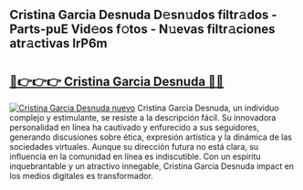 ## Cristina Garcia Desnuda D𝚎sn𝚞dos filtr𝚊dos - Parts-puE Vid𝚎os f𝚘tos - N𝚞evas filtr𝚊ciones atr𝚊ctivas lrP6m

# <h2><a href="http://mb9r7mm.tromn.icu/?c=Cristina+Garcia+Desnuda">🔗👉👉👉 Cristina Garcia Desnuda 🔗🔗</a></h2>

[![Cristina Garcia Desnuda nuevo](https://i.imgur.com/pEAQMta.gif)](http://mb9r7mm.tromn.icu/?c=Cristina+Garcia+Desnuda)
Cristina Garcia Desnuda, un individuo complejo y estimulante, se resiste a la descripción fácil. Su innovadora personalidad en línea ha cautivado y enfurecido a sus seguidores, generando discusiones sobre ética, expresión artística y la dinámica de las sociedades virtuales. Aunque su dirección futura no está clara, su influencia en la comunidad en línea es indiscutible. Con un espíritu inquebrantable y un atractivo innegable, Cristina Garcia Desnuda impact en los medios digitales es transformador.
